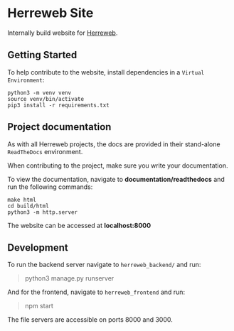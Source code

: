 # Herreweb Site
Internally build website for [Herreweb](https://www.herreweb.nl).

## Getting Started
To help contribute to the website, install dependencies in a ``Virtual Environment``:

```
python3 -m venv venv
source venv/bin/activate
pip3 install -r requirements.txt
```

## Project documentation
As with all Herreweb projects, the docs are provided in their stand-alone ``ReadTheDocs`` environment.

When contributing to the project, make sure you write your documentation.

To view the documentation, navigate to **documentation/readthedocs** and run the following commands:

```
make html
cd build/html
python3 -m http.server
```
The website can be accessed at **localhost:8000**

## Development
To run the backend server navigate to ``herreweb_backend/`` and run:

> python3 manage.py runserver

And for the frontend, navigate to ``herreweb_frontend`` and run:

> npm start

The file servers are accessible on ports 8000 and 3000.
